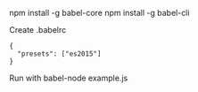 npm install -g babel-core
npm install -g babel-cli

Create .babelrc
```
{
  "presets": ["es2015"]
}
```

Run with babel-node example.js
